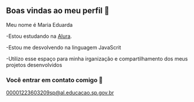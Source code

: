 ## Boas vindas ao meu perfil 🖤

Meu nome é Maria Eduarda

-Estou estudando na [Alura](https://www.alura.com.br).

-Estou me desvolvendo na linguagem JavaScrit

-Utilizo esse espaço para minha irganização e compartilhamento dos meus projetos desenvolvidos

### Você entrar em contato comigo 👥

00001223603209sp@al.educacao.sp.gov.br
